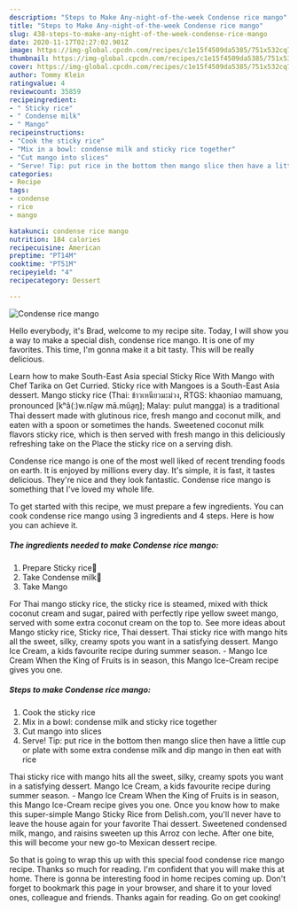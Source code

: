 ```yaml
---
description: "Steps to Make Any-night-of-the-week Condense rice mango"
title: "Steps to Make Any-night-of-the-week Condense rice mango"
slug: 438-steps-to-make-any-night-of-the-week-condense-rice-mango
date: 2020-11-17T02:27:02.901Z
image: https://img-global.cpcdn.com/recipes/c1e15f4509da5385/751x532cq70/condense-rice-mango-recipe-main-photo.jpg
thumbnail: https://img-global.cpcdn.com/recipes/c1e15f4509da5385/751x532cq70/condense-rice-mango-recipe-main-photo.jpg
cover: https://img-global.cpcdn.com/recipes/c1e15f4509da5385/751x532cq70/condense-rice-mango-recipe-main-photo.jpg
author: Tommy Klein
ratingvalue: 4
reviewcount: 35859
recipeingredient:
- " Sticky rice"
- " Condense milk"
- " Mango"
recipeinstructions:
- "Cook the sticky rice"
- "Mix in a bowl: condense milk and sticky rice together"
- "Cut mango into slices"
- "Serve! Tip: put rice in the bottom then mango slice then have a little cup or plate with some extra condense milk and dip mango in then eat with rice"
categories:
- Recipe
tags:
- condense
- rice
- mango

katakunci: condense rice mango 
nutrition: 184 calories
recipecuisine: American
preptime: "PT14M"
cooktime: "PT51M"
recipeyield: "4"
recipecategory: Dessert

---
```



![Condense rice mango](https://img-global.cpcdn.com/recipes/c1e15f4509da5385/751x532cq70/condense-rice-mango-recipe-main-photo.jpg)

Hello everybody, it's Brad, welcome to my recipe site. Today, I will show you a way to make a special dish, condense rice mango. It is one of my favorites. This time, I'm gonna make it a bit tasty. This will be really delicious.

Learn how to make South-East Asia special Sticky Rice With Mango with Chef Tarika on Get Curried. Sticky rice with Mangoes is a South-East Asia dessert. Mango sticky rice (Thai: ข้าวเหนียวมะม่วง, RTGS: khaoniao mamuang, pronounced [kʰâ(ː)w.nǐa̯w mā.mûa̯ŋ]; Malay: pulut mangga) is a traditional Thai dessert made with glutinous rice, fresh mango and coconut milk, and eaten with a spoon or sometimes the hands. Sweetened coconut milk flavors sticky rice, which is then served with fresh mango in this deliciously refreshing take on the Place the sticky rice on a serving dish.

Condense rice mango is one of the most well liked of recent trending foods on earth. It is enjoyed by millions every day. It's simple, it is fast, it tastes delicious. They're nice and they look fantastic. Condense rice mango is something that I've loved my whole life.


To get started with this recipe, we must prepare a few ingredients. You can cook condense rice mango using 3 ingredients and 4 steps. Here is how you can achieve it.

<!--inarticleads1-->

##### The ingredients needed to make Condense rice mango:

1. Prepare  Sticky rice🍚
1. Take  Condense milk🍼
1. Take  Mango


For Thai mango sticky rice, the sticky rice is steamed, mixed with thick coconut cream and sugar, paired with perfectly ripe yellow sweet mango, served with some extra coconut cream on the top to. See more ideas about Mango sticky rice, Sticky rice, Thai dessert. Thai sticky rice with mango hits all the sweet, silky, creamy spots you want in a satisfying dessert. Mango Ice Cream, a kids favourite recipe during summer season. - Mango Ice Cream When the King of Fruits is in season, this Mango Ice-Cream recipe gives you one. 

<!--inarticleads2-->

##### Steps to make Condense rice mango:

1. Cook the sticky rice
1. Mix in a bowl: condense milk and sticky rice together
1. Cut mango into slices
1. Serve! Tip: put rice in the bottom then mango slice then have a little cup or plate with some extra condense milk and dip mango in then eat with rice


Thai sticky rice with mango hits all the sweet, silky, creamy spots you want in a satisfying dessert. Mango Ice Cream, a kids favourite recipe during summer season. - Mango Ice Cream When the King of Fruits is in season, this Mango Ice-Cream recipe gives you one. Once you know how to make this super-simple Mango Sticky Rice from Delish.com, you&#39;ll never have to leave the house again for your favorite Thai dessert. Sweetened condensed milk, mango, and raisins sweeten up this Arroz con leche. After one bite, this will become your new go-to Mexican dessert recipe. 

So that is going to wrap this up with this special food condense rice mango recipe. Thanks so much for reading. I'm confident that you will make this at home. There is gonna be interesting food in home recipes coming up. Don't forget to bookmark this page in your browser, and share it to your loved ones, colleague and friends. Thanks again for reading. Go on get cooking!
